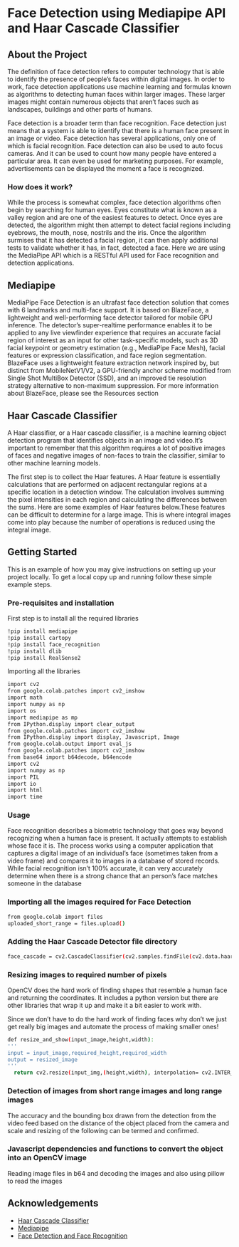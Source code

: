 
# Face Detection using Mediapipe API and Haar Cascade Classifier

## About the Project
The definition of face detection refers to computer technology that is able to identify the presence of people’s faces within digital images. In order to work, face detection applications use machine learning and formulas known as algorithms to detecting human faces within larger images. These larger images might contain numerous objects that aren’t faces such as landscapes, buildings and other parts of humans.

Face detection is a broader term than face recognition. Face detection just means that a system is able to identify that there is a human face present in an image or video. Face detection has several applications, only one of which is facial recognition. Face detection can also be used to auto focus cameras. And it can be used to count how many people have entered a particular area. It can even be used for marketing purposes. For example, advertisements can be displayed the moment a face is recognized.

### How does it work?
While the process is somewhat complex, face detection algorithms often begin by searching for human eyes. Eyes constitute what is known as a valley region and are one of the easiest features to detect. Once eyes are detected, the algorithm might then attempt to detect facial regions including eyebrows, the mouth, nose, nostrils and the iris. Once the algorithm surmises that it has detected a facial region, it can then apply additional tests to validate whether it has, in fact, detected a face.
Here we are using the MediaPipe API which is a RESTful API used for Face recognition and detection applications.




## Mediapipe
MediaPipe Face Detection is an ultrafast face detection solution that comes with 6 landmarks and multi-face support. It is based on BlazeFace, a lightweight and well-performing face detector tailored for mobile GPU inference. The detector’s super-realtime performance enables it to be applied to any live viewfinder experience that requires an accurate facial region of interest as an input for other task-specific models, such as 3D facial keypoint or geometry estimation (e.g., MediaPipe Face Mesh), facial features or expression classification, and face region segmentation. BlazeFace uses a lightweight feature extraction network inspired by, but distinct from MobileNetV1/V2, a GPU-friendly anchor scheme modified from Single Shot MultiBox Detector (SSD), and an improved tie resolution strategy alternative to non-maximum suppression. For more information about BlazeFace, please see the Resources section

## Haar Cascade Classifier
A Haar classifier, or a Haar cascade classifier, is a machine learning object detection program that identifies objects in an image and video.It’s important to remember that this algorithm requires a lot of positive images of faces and negative images of non-faces to train the classifier, similar to other machine learning models.

The first step is to collect the Haar features. A Haar feature is essentially calculations that are performed on adjacent rectangular regions at a specific location in a detection window. The calculation involves summing the pixel intensities in each region and calculating the differences between the sums. Here are some examples of Haar features below.These features can be difficult to determine for a large image. This is where integral images come into play because the number of operations is reduced using the integral image.
## Getting Started

This is an example of how you may give instructions on setting up your project locally. To get a local copy up and running follow these simple example steps.

### Pre-requisites and installation

First step is to install all the required libraries
```bash
!pip install mediapipe
!pip install cartopy
!pip install face_recognition
!pip install dlib
!pip install RealSense2
```
Importing all the libraries
```bash
import cv2
from google.colab.patches import cv2_imshow
import math
import numpy as np
import os
import mediapipe as mp
from IPython.display import clear_output
from google.colab.patches import cv2_imshow
from IPython.display import display, Javascript, Image
from google.colab.output import eval_js
from google.colab.patches import cv2_imshow
from base64 import b64decode, b64encode
import cv2
import numpy as np
import PIL
import io
import html
import time
```
### Usage
 Face recognition describes a biometric technology that goes way beyond recognizing when a human face is present. It actually attempts to establish whose face it is. The process works using a computer application that captures a digital image of an individual’s face (sometimes taken from a video frame) and compares it to images in a database of stored records. While facial recognition isn’t 100% accurate, it can very accurately determine when there is a strong chance that an person’s face matches someone in the database
### Importing all the images required for Face Detection
```bash
from google.colab import files
uploaded_short_range = files.upload()

```
### Adding the Haar Cascade Detector file directory

```bash
face_cascade = cv2.CascadeClassifier(cv2.samples.findFile(cv2.data.haarcascades + 'haarcascade_frontalface_default.xml'))
```
### Resizing images to required number of pixels

OpenCV does the hard work of finding shapes that resemble a human face and returning the coordinates. It includes a python version but there are other libraries that wrap it up and make it a bit easier to work with.

Since we don’t have to do the hard work of finding faces why don’t we just get really big images and automate the process of making smaller ones!
```bash
def resize_and_show(input_image,height,width):
'''
input = input_image,required_height,required_width
output = resized_image
'''
  return cv2.resize(input_img,(height,width), interpolation= cv2.INTER_LINEAR)
```

### Detection of images from short range images and long range images

The accuracy and the bounding box drawn from the detection from the video feed based on the distance of the object placed from the camera and scale and resizing of the following can be termed and confirmed.

### Javascript dependencies and functions to convert the object into an OpenCV image
Reading image files in b64 and decoding the images and also using pillow to read the images


## Acknowledgements

 - [Haar Cascade Classifier](https://awesomeopensource.com/project/elangosundar/awesome-README-templates)
 - [Mediapipe](https://github.com/matiassingers/awesome-readme)
 - [Face Detection and Face Recognition](https://bulldogjob.com/news/449-how-to-write-a-good-readme-for-your-github-project)

